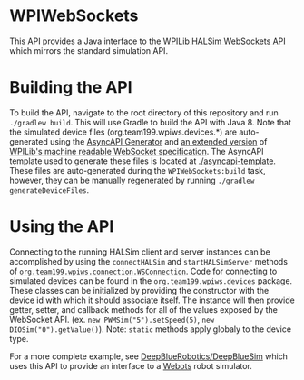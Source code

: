 # WPIWebSockets
This API provides a Java interface to the [WPILib HALSim WebSockets API](https://github.com/wpilibsuite/allwpilib/blob/master/simulation/halsim_ws_core/doc/hardware_ws_api.md) which mirrors the standard simulation API.
# Building the API
To build the API, navigate to the root directory of this repository and run `./gradlew build`. This will use Gradle to build the API with Java 8. Note that the simulated device files (org.team199.wpiws.devices.*) are auto-generated using the [AsyncAPI Generator](https://github.com/asyncapi/generator) and [an extended version](./wpilib-ws.yaml) of [WPILib's machine readable WebSocket specification](https://github.com/wpilibsuite/allwpilib/blob/master/simulation/halsim_ws_core/doc/wpilib-ws.yaml). The AsyncAPI template used to generate these files is located at [./asyncapi-template](./asyncapi-template). These files are auto-generated during the `WPIWebSockets:build` task, however, they can be manually regenerated by running `./gradlew generateDeviceFiles`.
# Using the API
Connecting to the running HALSim client and server instances can be accomplished by using the `connectHALSim` and `startHALSimServer` methods of [`org.team199.wpiws.connection.WSConnection`](./src/main/java/org/team199/wpiws/connection/WSConnection.java). Code for connecting to simulated devices can be found in the `org.team199.wpiws.devices` package. These classes can be initialized by providing the constructor with the device id with which it should associate itself. The instance will then provide getter, setter, and callback methods for all of the values exposed by the WebSocket API. (ex. `new PWMSim("5").setSpeed(5)`, `new DIOSim("0").getValue()`). Note: `static` methods apply globaly to the device type.

For a more complete example, see [DeepBlueRobotics/DeepBlueSim](https://github.com/DeepBlueRobotics/DeepBlueSim) which uses this API to provide an interface to a [Webots](https://cyberbotics.com/) robot simulator.
